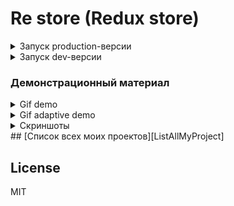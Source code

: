 # Re store (Redux store)

<details>
  <summary>Запуск production-версии</summary>
   
   ```bash
   npm install && npm run build && npm install -g serve && serve -s build
   ```
   
   Откройте в браузере [localhost:5000][LocalhostProduction] и наслаждайтесь.
</details>

<details>
  <summary>Запуск dev-версии</summary>
    
    ```bash
       npm install && npm run start
    ```
    
   Откройте в браузере [localhost:3000][LocalhostDev] и наслаждайтесь.
</details>

### Демонстрационный материал


 <details>
  <summary>Gif demo</summary>
  
  ![demo][Demo]
 </details> 

 <details>
  <summary>Gif adaptive demo</summary>
  
  ![adaptive demo][AdaptiveDemo]
 </details> 
 
  <details>
  <summary>Скриншоты</summary>
  
  ![screen 1][Screen1]
  ![screen 2][Screen2]
  ![screen 3][Screen3]
  ![screen 4][Screen4]
  ![screen 5][Screen5]
  ![screen 6][Screen6]
  ![screen 7][Screen7]
 </details> 
## [Список всех моих проектов][ListAllMyProject]

License
----
MIT

[ListAllMyProject]:<https://github.com/iebrosalin/all_public_projects>

[LocalhostDev]:<http://localhost:3000>
[LocalhostProduction]:<http://localhost:5000>

[Demo]:<https://github.com/iebrosalin/public_web/blob/frontend/react/bura/re-store/descriptions/gif/demo.gif>
[AdaptiveDemo]:<https://github.com/iebrosalin/public_web/blob/frontend/react/bura/re-store/descriptions/gif/adaptive_demo.gif>

[Screen1]:<https://github.com/iebrosalin/public_web/blob/frontend/react/bura/re-store/descriptions/screens/1.png>
[Screen2]:<https://github.com/iebrosalin/public_web/blob/frontend/react/bura/re-store/descriptions/screens/2.png>
[Screen3]:<https://github.com/iebrosalin/public_web/blob/frontend/react/bura/re-store/descriptions/screens/3.png>
[Screen4]:<https://github.com/iebrosalin/public_web/blob/frontend/react/bura/re-store/descriptions/screens/4.png>
[Screen5]:<https://github.com/iebrosalin/public_web/blob/frontend/react/bura/re-store/descriptions/screens/5.png>
[Screen6]:<https://github.com/iebrosalin/public_web/blob/frontend/react/bura/re-store/descriptions/screens/6.png>
[Screen7]:<https://github.com/iebrosalin/public_web/blob/frontend/react/bura/re-store/descriptions/screens/7.png>
